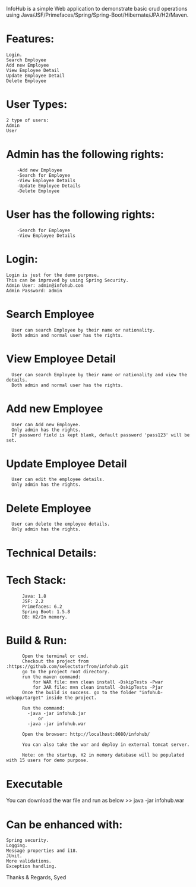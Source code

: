 

InfoHub is a simple Web application to demonstrate basic crud operations using Java/JSF/Primefaces/Spring/Spring-Boot/Hibernate/JPA/H2/Maven.

# Features:
	Login.
	Search Employee
	Add new Employee
	View Employee Detail
	Update Employee Detail
	Delete Employee

# User Types:
	2 type of users:
   	Admin
	User

  # Admin has the following rights:
		-Add new Employee
		-Search for Employee
		-View Employee Details	
		-Update Employee Details
		-Delete Employee

  # User has the following rights:	
		-Search for Employee
		-View Employee Details
	
  # Login:
    Login is just for the demo purpose.
    This can be improved by using Spring Security.
    Admin User: admin@infohub.com
    Admin Password: admin

  # Search Employee
	  User can search Employee by their name or nationality.
	  Both admin and normal user has the rights.

  # View Employee Detail
	  User can search Employee by their name or nationality and view the details.
	  Both admin and normal user has the rights.

  # Add new Employee
	  User can Add new Employee.
	  Only admin has the rights.
	  If password field is kept blank, default password 'pass123' will be set.

  # Update Employee Detail
	  User can edit the employee details.
	  Only admin has the rights.

  # Delete Employee
	  User can delete the employee details.
	  Only admin has the rights.
	
# Technical Details:

  # Tech Stack:
		  Java: 1.8
		  JSF: 2.2
		  Primefaces: 6.2
		  Spring Boot: 1.5.8
		  DB: H2/In memory.
	
  # Build & Run:
		  Open the terminal or cmd.
		  Checkout the project from :https://github.com/selectstarfrom/infohub.git
		  go to the project root directory.
		  run the maven command:
			  for WAR file: mvn clean install -DskipTests -Pwar
			  for JAR file: mvn clean install -DskipTests -Pjar
		  Once the build is success. go to the folder "infohub-webapp/target" inside the project.

		  Run the command:
		  	-java -jar infohub.jar
				or
			-java -jar infohub.war
		
		  Open the browser: http://localhost:8080/infohub/
		
		  You can also take the war and deploy in external tomcat server.
		
		  Note: on the startup, H2 in memory database will be populated with 15 users for demo purpose.


# Executable
  You can download the war file and run as below
      >> java -jar infohub.war
      
# Can be enhanced with:
	Spring security.
	Logging.	
	Message properties and i18.
	JUnit.
	More validations.
	Exception handling.
  
  Thanks & Regards,
  Syed
